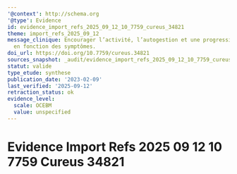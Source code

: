 ```yaml
---
'@context': http://schema.org
'@type': Evidence
id: evidence_import_refs_2025_09_12_10_7759_cureus_34821
theme: import_refs_2025_09_12
message_clinique: Encourager l’activité, l’autogestion et une progression graduée
  en fonction des symptômes.
doi_url: https://doi.org/10.7759/cureus.34821
sources_snapshot: _audit/evidence_import_refs_2025_09_12_10_7759_cureus_34821.json
statut: valide
type_etude: synthese
publication_date: '2023-02-09'
last_verified: '2025-09-12'
retraction_status: ok
evidence_level:
  scale: OCEBM
  value: unspecified
---
```

# Evidence Import Refs 2025 09 12 10 7759 Cureus 34821

